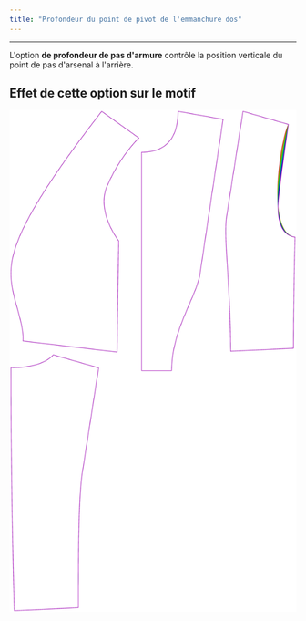 ```yaml
---
title: "Profondeur du point de pivot de l'emmanchure dos"
---
```


***

L'option **de profondeur de pas d'armure** contrôle la position verticale du point de pas d'arsenal à l'arrière.

## Effet de cette option sur le motif

![Cette image montre l'effet de cette option en superposant plusieurs variantes qui ont une valeur différente pour cette option](noble_backarmholepitchdepth_sample.svg "Effet de cette option sur le motif")
